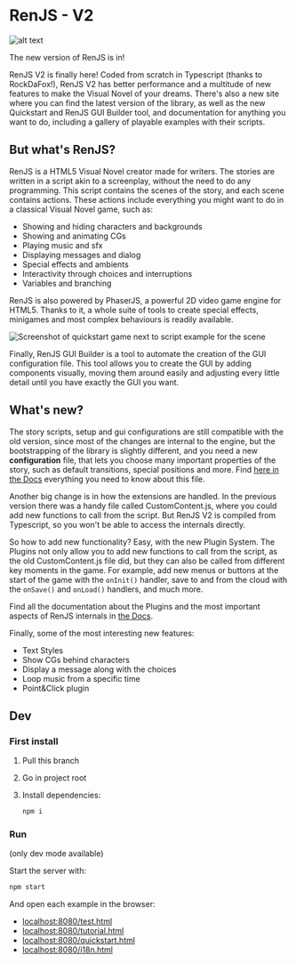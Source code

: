 # RenJS - V2

![alt text](http://renjs.net/assets/images/renjs-title.svg "RenJS Logo")

The new version of RenJS is in!

RenJS V2 is finally here! Coded from scratch in Typescript (thanks to RockDaFox!), RenJS V2 has better performance and a multitude of new features to make the Visual Novel of your dreams. There's also a new site where you can find the latest version of the library, as well as the new Quickstart and RenJS GUI Builder tool, and documentation for anything you want to do, including a gallery of playable examples with their scripts.

## But what's RenJS?

RenJS is a HTML5 Visual Novel creator made for writers. The stories are written in a script akin to a screenplay, without the need to do any programming. This script contains the scenes of the story, and each scene contains actions. These actions include everything you might want to do in a classical Visual Novel game, such as:

* Showing and hiding characters and backgrounds
* Showing and animating CGs
* Playing music and sfx
* Displaying messages and dialog
* Special effects and ambients
* Interactivity through choices and interruptions
* Variables and branching

RenJS is also powered by PhaserJS, a powerful 2D video game engine for HTML5. Thanks to it, a whole suite of tools to create special effects, minigames and most complex behaviours is readily available.

![Screenshot of quickstart game next to script example for the scene](http://renjs.net/assets/images/codeexample.png "Script Example")

Finally, RenJS GUI Builder is a tool to automate the creation of the GUI configuration file. This tool allows you to create the GUI by adding components visually, moving them around easily and adjusting every little detail until you have exactly the GUI you want.

## What's new?

The story scripts, setup and gui configurations are still compatible with the old version, since most of the changes are internal to the engine, but the bootstrapping of the library is slightly different, and you need a new **configuration** file, that lets you choose many important properties of the story, such as default transitions, special positions and more. Find [here in the Docs](http://renjs.net/docs-page.html#configuration-section) everything you need to know about this file.

Another big change is in how the extensions are handled. In the previous version there was a handy file called CustomContent.js, where you could add new functions to call from the script. But RenJS V2 is compiled from Typescript, so you won't be able to access the internals directly.

So how to add new functionality? Easy, with the new Plugin System. The Plugins not only allow you to add new functions to call from the script, as the old CustomContent.js file did, but they can also be called from different key moments in the game. For example, add new menus or buttons at the start of the game with the `onInit()` handler, save to and from the cloud with the `onSave()` and `onLoad()` handlers, and much more.

Find all the documentation about the Plugins and the most important aspects of RenJS internals in [the Docs](http://renjs.net/docs-page.html#plugins-section).

Finally, some of the most interesting new features:

* Text Styles
* Show CGs behind characters
* Display a message along with the choices
* Loop music from a specific time
* Point&Click plugin

## Dev

### First install

1. Pull this branch
2. Go in project root
3. Install dependencies:

   ```sh
   npm i
   ```

### Run

(only dev mode available)

Start the server with:

```sh
npm start
```

And open each example in the browser:

* [localhost:8080/test.html](http://localhost:8080/test.html)
* [localhost:8080/tutorial.html](http://localhost:8080/tutorial.html)
* [localhost:8080/quickstart.html](http://localhost:8080/quickstart.html)
* [localhost:8080/i18n.html](http://localhost:8080/i18n.html)

